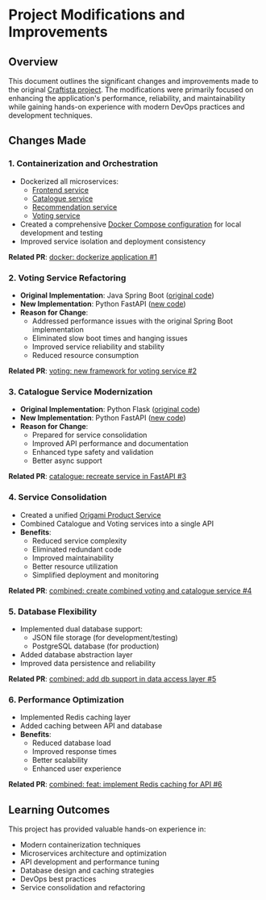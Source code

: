 # Project Modifications and Improvements

## Overview
This document outlines the significant changes and improvements made to the original [Craftista 
project](https://github.com/craftista/craftista). The modifications were primarily focused on 
enhancing the application's performance,  reliability, and maintainability while gaining hands-on 
experience with modern DevOps practices and development techniques.

## Changes Made

### 1. Containerization and Orchestration
- Dockerized all microservices:
  - [Frontend service](frontend/Dockerfile)
  - [Catalogue service](catalogue/Dockerfile)
  - [Recommendation service](recommendation/Dockerfile)
  - [Voting service](voting/Dockerfile)
- Created a comprehensive [Docker Compose configuration](docker-compose.yml) for local development 
and testing
- Improved service isolation and deployment consistency

**Related PR**: [docker: dockerize application #1](https://github.com/AkhilManoj03/practice-devops/pull/1)

### 2. Voting Service Refactoring
- **Original Implementation**: Java Spring Boot ([original code](voting/))
- **New Implementation**: Python FastAPI ([new code](voting-fastapi/))
- **Reason for Change**: 
  - Addressed performance issues with the original Spring Boot implementation
  - Eliminated slow boot times and hanging issues
  - Improved service reliability and stability
  - Reduced resource consumption

**Related PR**: [voting: new framework for voting service #2](https://github.com/AkhilManoj03/practice-devops/pull/2)

### 3. Catalogue Service Modernization
- **Original Implementation**: Python Flask ([original code](catalogue/))
- **New Implementation**: Python FastAPI ([new code](catalogue-fastapi/))
- **Reason for Change**:
  - Prepared for service consolidation
  - Improved API performance and documentation
  - Enhanced type safety and validation
  - Better async support

**Related PR**: [catalogue: recreate service in FastAPI #3](https://github.com/AkhilManoj03/practice-devops/pull/3)

### 4. Service Consolidation
- Created a unified [Origami Product Service](combined-fastapi/)
- Combined Catalogue and Voting services into a single API
- **Benefits**:
  - Reduced service complexity
  - Eliminated redundant code
  - Improved maintainability
  - Better resource utilization
  - Simplified deployment and monitoring

**Related PR**: [combined: create combined voting and catalogue service #4](https://github.com/AkhilManoj03/practice-devops/pull/4)

### 5. Database Flexibility
- Implemented dual database support:
  - JSON file storage (for development/testing)
  - PostgreSQL database (for production)
- Added database abstraction layer
- Improved data persistence and reliability

**Related PR**: [combined: add db support in data access layer #5](https://github.com/AkhilManoj03/practice-devops/pull/5)

### 6. Performance Optimization
- Implemented Redis caching layer
- Added caching between API and database
- **Benefits**:
  - Reduced database load
  - Improved response times
  - Better scalability
  - Enhanced user experience

**Related PR**: [combined: feat: implement Redis caching for API #6](https://github.com/AkhilManoj03/practice-devops/pull/6)

## Learning Outcomes
This project has provided valuable hands-on experience in:
- Modern containerization techniques
- Microservices architecture and optimization
- API development and performance tuning
- Database design and caching strategies
- DevOps best practices
- Service consolidation and refactoring
